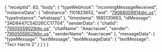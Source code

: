 {
    "receiptId": 83,
    "body": {
        "typeWebhook": "incomingMessageReceived",
        "instanceData": {
            "idInstance": 1101823652,
            "wid": "79068009914@c.us",
            "typeInstance": "whatsapp"
        },
        "timestamp": 1685130663,
        "idMessage": "3AD8447C54D26CC17704",
        "senderData": {
            "chatId": "79505559029@c.us",
            "chatName": "Анастасия",
            "sender": "79505559029@c.us",
            "senderName": "Анастасия"
        },
        "messageData": {
            "typeMessage": "textMessage",
            "textMessageData": {
                "textMessage": "Тест Настя 2"
            }
        }
    }
}